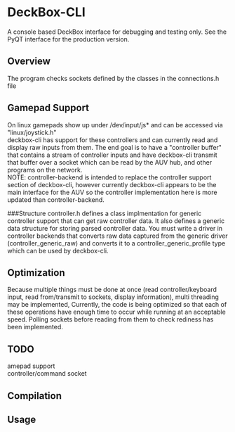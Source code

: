 # DeckBox-CLI

A console based DeckBox interface for debugging and testing only. See the PyQT interface for the production version.

## Overview
The program checks sockets defined by the classes in the connections.h file

## Gamepad Support
On linux gamepads show up under /dev/input/js* and can be accessed via "linux/joystick.h"<br>
deckbox-cli has support for these controllers and can currently read and display raw inputs from them. The end goal is to have a "controller buffer" that contains a stream of controller inputs and have deckbox-cli transmit that buffer over a socket which can be read by the AUV hub, and other programs on the network.<br>
NOTE: controller-backend is intended to replace the controller support section of deckbox-cli, however currently deckbox-cli appears to be the main interface for the AUV so the controller implementation here is more updated than controller-backend.



###Structure
controller.h defines a class implmentation for generic controller support that can get raw controller data. It also defines a generic data structure for storing parsed controller data. You must write a driver in controller backends that converts raw data captured from the generic driver (controller_generic_raw)  and converts it to a controller_generic_profile type which can be used by deckbox-cli.



## Optimization 
Because multiple things must be done at once (read controller/keyboard input, read from/transmit to sockets, display information), multi threading may be implemented, Currently, the code is being optimized so that each of these operations have enough time to occur while running at an acceptable speed. Polling sockets before reading from them to check rediness has been implemented.

## TODO
amepad support<br>
controller/command socket

## Compilation

## Usage
